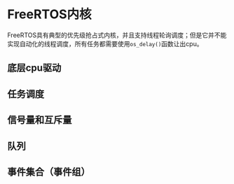 # FreeRTOS内核

FreeRTOS具有典型的优先级抢占式内核，并且支持线程轮询调度；但是它并不能实现自动化的线程调度，所有任务都需要使用`os_delay()`函数让出cpu。

## 底层cpu驱动









## 任务调度









## 信号量和互斥量









## 队列









## 事件集合（事件组）











